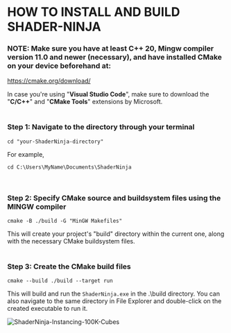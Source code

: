 # HOW TO INSTALL AND BUILD SHADER-NINJA

### NOTE: Make sure you have at least C++ 20, Mingw compiler version 11.0 and newer (necessary), and have installed CMake on your device beforehand at: 
https://cmake.org/download/
<br/>

In case you're using "<b>Visual Studio Code</b>", make sure to download the "<b>C/C++</b>" and "<b>CMake Tools</b>" extensions by Microsoft.
<br/>
<br/>

### Step 1: Navigate to the directory through your terminal
```
cd "your-ShaderNinja-directory" 
```
For example,
```
cd C:\Users\MyName\Documents\ShaderNinja
```
<br/>

### Step 2: Specify CMake source and buildsystem files using the MINGW compiler
```
cmake -B ./build -G "MinGW Makefiles"
```

This will create your project's "build" directory within the current one, along with the necessary CMake buildsystem files.
<br/>
<br/>
### Step 3: Create the CMake build files
```
cmake --build ./build --target run
```
This will build and run the `ShaderNinja.exe` in the .\build directory. You can also navigate to the same directory in File Explorer and double-click on the created executable to run it.


![ShaderNinja-Instancing-100K-Cubes](https://github.com/user-attachments/assets/4a294322-d9c3-41e1-a347-99a3c70519d5)

